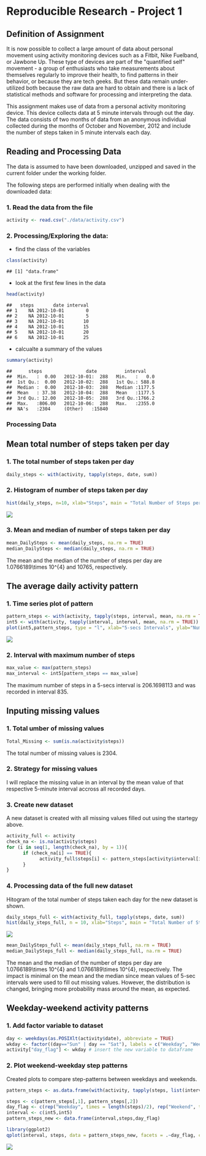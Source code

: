 Reproducible Research - Project 1 
=======================================
## Definition of Assignment
It is now possible to collect a large amount of data about personal movement using activity monitoring devices such as a Fitbit, Nike Fuelband, or Jawbone Up. These type of devices are part of the "quantified self" movement - a group of enthusiasts who take measurements about themselves regularly to improve their health, to find patterns in their behavior, or because they are tech geeks. But these data remain under-utilized both because the raw data are hard to obtain and there is a lack of statistical methods and software for processing and interpreting the data.

This assignment makes use of data from a personal activity monitoring device. This device collects data at 5 minute intervals through out the day. The data consists of two months of data from an anonymous individual collected during the months of October and November, 2012 and include the number of steps taken in 5 minute intervals each day.

## Reading and Processing Data

The data is assumed to have been downloaded, unzipped and saved in the current folder under the working folder.

The following steps are performed initially when dealing with the downloaded data:  

### 1. Read the data from the file  

```r
activity <- read.csv("./data/activity.csv")
```
### 2. Processing/Exploring the data:  
- find the class of the variables  

```r
class(activity)
```

```
## [1] "data.frame"
```
- look at the first few lines in the data  

```r
head(activity)
```

```
##   steps       date interval
## 1    NA 2012-10-01        0
## 2    NA 2012-10-01        5
## 3    NA 2012-10-01       10
## 4    NA 2012-10-01       15
## 5    NA 2012-10-01       20
## 6    NA 2012-10-01       25
```
- calcualte a summary of the values  

```r
summary(activity)
```

```
##      steps                date          interval     
##  Min.   :  0.00   2012-10-01:  288   Min.   :   0.0  
##  1st Qu.:  0.00   2012-10-02:  288   1st Qu.: 588.8  
##  Median :  0.00   2012-10-03:  288   Median :1177.5  
##  Mean   : 37.38   2012-10-04:  288   Mean   :1177.5  
##  3rd Qu.: 12.00   2012-10-05:  288   3rd Qu.:1766.2  
##  Max.   :806.00   2012-10-06:  288   Max.   :2355.0  
##  NA's   :2304     (Other)   :15840
```

### Processing Data


## Mean total number of steps taken per day

### 1. The total number of steps taken per day

```r
daily_steps <- with(activity, tapply(steps, date, sum))
```


### 2. Histogram of number of steps taken per day

```r
hist(daily_steps, n=10, xlab="Steps", main = "Total Number of Steps per Day")
```

![](project1_RR_files/figure-html/unnamed-chunk-6-1.png)<!-- -->

### 3. Mean and median of number of steps taken per day

```r
mean_DailySteps <- mean(daily_steps, na.rm = TRUE)
median_DailySteps <- median(daily_steps, na.rm = TRUE)
```

The mean and the median of the number of steps per day are 1.0766189\times 10^{4} and 10765, respectively.


## The average daily activity pattern

### 1. Time series plot of pattern 

```r
pattern_steps <- with(activity, tapply(steps, interval, mean, na.rm = TRUE)) # average of steps per interval
int5 <- with(activity, tapply(interval, interval, mean, na.rm = TRUE)) # vector with intervals
plot(int5,pattern_steps, type = "l", xlab="5-secs Intervals", ylab="Number of Steps", main = "Steps Pattern")
```

![](project1_RR_files/figure-html/unnamed-chunk-8-1.png)<!-- -->

### 2. Interval with maximum number of steps 


```r
max_value <- max(pattern_steps)
max_interval <- int5[pattern_steps == max_value]
```

The maximum number of steps in a 5-secs interval is 206.1698113 and was recorded in interval 835.

## Inputing missing values

### 1. Total umber of missing values

```r
Total_Missing <- sum(is.na(activity$steps))
```
The total number of missing values is 2304.

### 2. Strategy for missing values
I will replace the missing value in an interval by the mean value of that respective 5-minute interval accross all recorded days. 

### 3. Create new dataset

A new dataset is created with all missing values filled out using the startegy above.


```r
activity_full <- activity
check_na <- is.na(activity$steps)
for (i in seq(1, length(check_na), by = 1)){
      if (check_na[i] == TRUE){
            activity_full$steps[i] <- pattern_steps[activity$interval[i] == int5]            
      }
}
```

### 4. Processing data of the full new dataset
Hitogram of the total number of steps taken each day for the new dataset is shown.


```r
daily_steps_full <- with(activity_full, tapply(steps, date, sum))
hist(daily_steps_full, n = 10, xlab="Steps", main = "Total Number of Steps per Day (No missing values)")
```

![](project1_RR_files/figure-html/unnamed-chunk-12-1.png)<!-- -->

```r
mean_DailySteps_full <- mean(daily_steps_full, na.rm = TRUE)
median_DailySteps_full <- median(daily_steps_full, na.rm = TRUE)
```

The mean and the median of the number of steps per day are 1.0766189\times 10^{4} and 1.0766189\times 10^{4}, respectively. The impact is minimal on the mean and the median since mean values of 5-sec intervals were used to fill out missing values. However, the distribution is changed, bringing more probability mass around the mean, as expected.


## Weekday-weekend activity patterns
### 1. Add factor variable to dataset

```r
day <- weekdays(as.POSIXlt(activity$date), abbreviate = TRUE)
wkday <- factor((day=="Sun" | day == "Sat"), labels = c("Weekday", "Weekend")) # new factor variable
activity["day_flag"] <- wkday # insert the new variable to dataframe
```

### 2. Plot weekend-weekday step patterns
Created plots to compare step-patterns between weekdays and weekends.

```r
pattern_steps <- as.data.frame(with(activity, tapply(steps, list(interval, wkday), mean, na.rm = TRUE)))

steps <- c(pattern_steps[,1], pattern_steps[,2])
day_flag <- c(rep("Weekday", times = length(steps)/2), rep("Weekend", times = length(steps)/2))
interval <- c(int5,int5)
pattern_steps_new <- data.frame(interval,steps,day_flag)

library(ggplot2)
qplot(interval, steps, data = pattern_steps_new, facets = .~day_flag, color = day_flag, geom = "line")+ ggtitle("Step-patterns by weekdays vs. weekends")
```

![](project1_RR_files/figure-html/unnamed-chunk-14-1.png)<!-- -->

